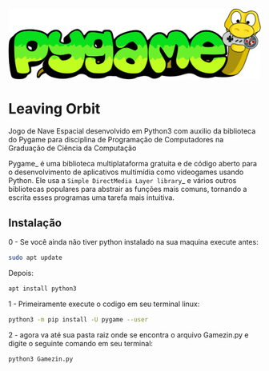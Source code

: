 
![alt text](https://raw.githubusercontent.com/pygame/pygame/main/docs/reST/_static/pygame_logo.svg)



# Leaving Orbit

Jogo de Nave Espacial desenvolvido em Python3 com auxilio da biblioteca do Pygame para disciplina de Programação de Computadores na Graduação de Ciência da Computação


Pygame_ é uma biblioteca multiplataforma gratuita e de código aberto
para o desenvolvimento de aplicativos multimídia como videogames usando Python.
Ele usa a `Simple DirectMedia Layer library`_ e vários outros
bibliotecas populares para abstrair as funções mais comuns, tornando a escrita
esses programas uma tarefa mais intuitiva.


Instalação
------------
0 - Se você ainda não tiver python instalado na sua maquina execute antes:
```bash
sudo apt update
```
Depois:
```bash
apt install python3
```
1 - Primeiramente execute o codigo em seu terminal linux:
```bash
python3 -m pip install -U pygame --user
```
2 - agora va até sua pasta raiz onde se encontra o arquivo Gamezin.py e digite o seguinte comando em seu terminal:
```bash
python3 Gamezin.py
```

